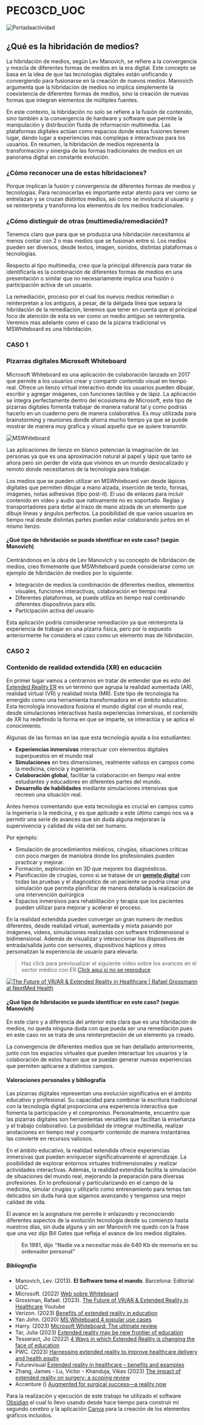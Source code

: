 # PEC03CD_UOC

![Portadaactividad](./assets/pec03.jpg)

## ¿Qué es la hibridación de medios?

La hibridación de medios, según Lev Manovich, se refiere a la convergencia y mezcla de diferentes formas de medios en la era digital. Este concepto se basa en la idea de que las tecnologías digitales están unificando y convergiendo para fusionarse en la creación de nuevos medios. Manovich argumenta que la hibridación de medios no implica simplemente la coexistencia de diferentes formas de medios, sino la creación de nuevas formas que integran elementos de múltiples fuentes.

En este contexto, la hibridación no solo se refiere a la fusión de contenido, sino también a la convergencia de hardware y software que permite la manipulación y distribución fluida de información multimedia. Las plataformas digitales actúan como espacios donde estas fusiones tienen lugar, dando lugar a experiencias más complejas e interactivas para los usuarios. En resumen, la hibridación de medios representa la transformación y sinergia de las formas tradicionales de medios en un panorama digital en constante evolución.

### ¿Cómo reconocer una de estas hibridaciones?
Porque implican la fusión y convergencia de diferentes formas de medios y tecnologías. Para reconocerlas es importante estar atento para ver como se entrelazan y se cruzan distintos medios, así como se involucra al usuario y se reinterpreta y transforma los elementos de los medios tradicionales.
### ¿Cómo distinguir de otras (multimedia/remediación)?
Tenemos claro que para que se produzca una hibridación necesitamos al menos contar con 2 o mas medios que se fusionan entre si. Los medios pueden ser diversos, desde textos, imagen, sonidos, distintas plataformas o tecnologías.

Respecto al tipo multimedia, creo que la principal diferencia para tratar de identificarla es la combinación de diferentes formas de medios en una presentación o similar que no necesariamente implica una fusión o participación activa de un usuario.

La remediación, proceso por el cual los nuevos medios remedian o reinterpretan a los antiguos, a pesar, de la delgada línea que separa la hibridación de la remediación, tenemos que tener en cuenta que el principal foco de atención de esta es ver como un medio antiguo se reinterpreta. Veremos mas adelante como el caso de la pizarra tradicional vs MSWhiteboard es una hibridación.

### CASO 1

### **Pizarras digitales Microsoft Whiteboard**

Microsoft Whiteboard es una aplicación de colaboración lanzada en 2017 que permite a los usuarios crear y compartir contenido visual en tiempo real. Ofrece un lienzo virtual interactivo donde los usuarios pueden dibujar, escribir y agregar imágenes, con funciones táctiles y de lápiz.
La aplicación se integra perfectamente dentro del ecosistema de Microsoft, este tipo de pizarras digitales fomenta trabajar de manera natural tal y como podrias hacerlo en un cuaderno pero de manera colaborativa. Es muy utilizada para brainstorming y reuniones donde ahorra mucho tiempo ya que se puede mostrar de manera muy grafica y visual aquello que se quiere transmitir.

![MSWhiteboard](./assets/msWhiteboard1.png)

Las aplicaciones de lienzo en blanco potencian la imaginación de las personas ya que es una aproximación natural al papel y lápiz que tanto se añora pero sin perder de vista que vivimos en un mundo deslocalizado y remoto donde necesitamos de la tecnología para trabajar.

Los medios que se pueden utilizar en MSWhiteboard van desde lápices digitales que permiten dibujar a mano alzada, inserción de texto, formas, imágenes, notas adhesivas (tipo post-it). El uso de enlaces para incluir contenido en video y audio que nativamente no es soportado. Reglas y transportadores para dotar al trazo de mano alzada de un elemento que dibuje líneas y ángulos perfectos. La posibilidad de que varios usuarios en tiempo real desde distintas partes puedan estar colaborando juntos en el mismo lienzo.
    
#### ¿Qué tipo de hibridación se puede identificar en este caso? (según Manovich)
Centrándonos en la obra de Lev Manovich y su concepto de hibridación de medios, creo firmemente que MSWhiteboard puede considerarse como un ejemplo de hibridación de medios por lo siguiente:
* Integración de medios la combinación de diferentes medios, elementos visuales, funciones interactivas, colaboración en tiempo real
* Diferentes plataformas, se puede utiliza en tiempo real combinando diferentes dispositivos para ello.
* Participación activa del usuario

Esta aplicación podría considerarse remediación ya que reinterpreta la experiencia de trabajar en una pizarra física, pero por lo expuesto anteriormente he considera el caso como un elemento mas de hibridación.  


### CASO 2

### **Contenido de realidad extendida (XR) en educación**
En primer lugar vamos a centrarnos en tratar de entender que es esto del [Extended Reality ER](https://en.wikipedia.org/wiki/Extended_reality) es un termino que agrupa la realidad aumentada (AR), realidad virtual (VR) y realidad mixta (MR). 
Este tipo de tecnología ha emergido como una herramienta transformadora en el ámbito educativo.
Esta tecnología innovadora fusiona el mundo digital con el mundo real, desde simulaciones interactivas hasta experiencias inmersivas, el contenido de XR ha redefinido la forma en que se imparte, se interactúa y se aplica el conocimiento.

Algunas de las formas en las que esta tecnología ayuda a los estudiantes:
* **Experiencias inmersivas** interactuar con elementos digitales superpuestos en el mundo real
* **Simulaciones** en tres dimensiones, realmente valioso en campos como la medicina, ciencia y ingeniería.
* **Colaboración global**, facilitar la colaboración en tiempo real entre estudiantes y educadores en diferentes partes del mundo.
* **Desarrollo de habilidades** mediante simulaciones intensivas que recreen una situación real.

Antes hemos comentando que esta tecnología es crucial en campos como la ingeniería o la medicina, y es que aplicado a este último campo nos va a permitir una serie de avances que sin duda alguna mejoraran la supervivencia y calidad de vida del ser humano. 

Por ejemplo: 
* Simulación de procedimientos médicos, cirugías, situaciones criticas con poco margen de maniobra donde los profesionales pueden practicar y mejorar.
* Formación, exploración en 3D que mejoren los diagnósticos.
* Planificación de cirugías, como si se tratase de un [**gemelo digital**](https://en.wikipedia.org/wiki/Digital_twin) con todas las pruebas y el diagnostico de un paciente se podría crear una simulación que permita planificar de manera detallada la realización de una intervención quirúrgica
* Espacios inmersivos para rehabilitación y terapia que los pacientes pueden utilizar para mejorar y acelerar el proceso.

En la realidad extendida pueden converger un gran numero de medios diferentes, desde realidad virtual, aumentada y mixta pasando por imágenes, videos, simulaciones realizadas con software tridimensional o bidimensional. Además de visualizar y interaccionar los dispositivos de entrada/salida junto con sensores, dispositivos hápticos y otros personalizan la experiencia de usuario para elevarla.

> Haz click para previsualizar el siguiente vídeo sobre los avances en el sector médico con ER [Click aquí si no se reproduce](https://www.youtube.com/watch?v=UmSIMBGwW_Y)

[![The Future of VR/AR &amp; Extended Reality in Healthcare | Rafael Grossmann at NextMed Health](http://img.youtube.com/vi/UmSIMBGwW_Y/0.jpg)](http://www.youtube.com/watch?v=UmSIMBGwW_Y "The Future of VR/AR &amp; Extended Reality in Healthcare | Rafael Grossmann at NextMed Health")

#### ¿Qué tipo de hibridación se puede identificar en este caso? (según Manovich)

En este claro y a diferencia del anterior esta clara que es una hibridación de medios, no queda ninguna duda con que pueda ser una remediación pues en este caso no se trata de una reinterpretación de un elemento ya creado. 

La convergencia de diferentes medios que se han detallado anteriormente, junto con los espacios virtuales que pueden interactuar los usuarios y la colaboración de estos hacen que se puedan generar nuevas experiencias que permiten aplicarse a distintos campos. 

    
#### Valoraciones personales y bibliografía

Las pizarras digitales representan una evolución significativa en el ámbito educativo y profesional. Su capacidad para combinar la escritura tradicional con la tecnología digital proporciona una experiencia interactiva que fomenta la participación y el compromiso. Personalmente, encuentro que las pizarras digitales son herramientas versátiles que facilitan la enseñanza y el trabajo colaborativo. La posibilidad de integrar multimedia, realizar anotaciones en tiempo real y compartir contenido de manera instantánea las convierte en recursos valiosos.

En el ámbito educativo, la realidad extendida ofrece experiencias inmersivas que pueden enriquecer significativamente el aprendizaje. La posibilidad de explorar entornos virtuales tridimensionales y realizar actividades interactivas. Además, la realidad extendida facilita la simulación de situaciones del mundo real, mejorando la preparación para diversas profesiones.
En lo profesional y particularizando en el campo de la medicina, simular cirugías y utilizarlo como entrenamiento para temas tan delicados sin duda hará que sigamos avanzando y tengamos una mejor calidad de vida.

El avance en la asignatura me permite ir enlazando y reconociendo diferentes aspectos de la evolución tecnología desde su comienzo hasta nuestros días, sin duda alguna y sin ser Manovich me quedo con la frase que una vez dijo Bill Gates que refleja el avance de los medios digitales.

> **En 1981, dijo** __“Nadie va a necesitar más de 640 Kb de memoria en su ordenador personal"__

##### Bibliografía
- Manovich, Lev. (2013). **El Software toma el mando**. Barcelona: Editorial UOC.
- Microsoft. (2022) [Web sobre Whiteboard](https://www.microsoft.com/es-es/microsoft-365/microsoft-whiteboard/digital-whiteboard-app)
- Grossman, Rafael. (2023). [The Future of VR/AR & Extended Reality in Healthcare](https://www.youtube.com/watch?v=UmSIMBGwW_Y) Youtube
- Verizon. (2023) [Benefits of extended reality in education](https://www.verizon.com/business/resources/articles/s/the-benefits-of-extended-reality-in-education/) 
- Yan John. (2020) [MS Whiteboard 4 popular use cases](https://www.inknoe.com/blog/2020/09/19/use-microsoft-whiteboard-for-collaboration/)
- Harry. (2023) [Microsoft Whiteboard: The ultimate review](https://boardmix.com/reviews/microsoft-whiteboard/)
- Tar, Julia (2023) [Extended reality may be new frontier of education](https://www.euractiv.com/section/digital/news/extended-reality-may-be-new-frontier-of-education/)
- Tesseract, Jio (2022) [4 Ways in which Extended Reality is changing the face of education](https://www.linkedin.com/pulse/4-ways-which-extended-reality-changing-face-education-)
- PWC. (2023) [Harnessing extended reality to improve healthcare delivery and health equity](https://www.pwc.com/us/en/tech-effect/emerging-tech/improve-healthcare-with-extended-reality.html)
- Futurevisual [Extended reality in healthcare – benefits and examples](https://futurevisual.com/blog/extended-reality-healthcare/)
- Zhang, James - Lu, Victor - Khanduja, Vikas (2023) [The impact of extended reality on surgery: a scoping review](https://pubmed.ncbi.nlm.nih.gov/36645474/)
- Accenture () [Augmented for surgical success—a reality now](https://www.accenture.com/us-en/case-studies/technology/microsoft-hololens-surgery)

Para la realización y ejecución de este trabajo he utilizado el software [Obsidian](https://obsidian.md/) el cual lo llevo usando desde hace tiempo para construir mi segundo cerebro y la aplicación [Canva](canva.com) para la creación de los elementos gráficos incluidos.
